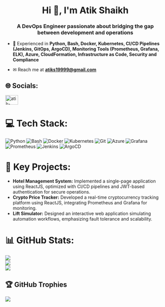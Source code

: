 <h1 align="center">Hi 👋, I'm Atik Shaikh</h1>
<h3 align="center">A DevOps Engineer passionate about bridging the gap between development and operations</h3>

- 🔎 Experienced in **Python, Bash, Docker, Kubernetes, CI/CD Pipelines (Jenkins, GitOps, ArgoCD), Monitoring Tools (Prometheus, Grafana, ELK), Azure, CloudFormation, Infrastructure as Code, Security and Compliance**

- ✉ Reach me at **atiks19999@gmail.com**

## 🌐 Socials:
<p align="left">
<a href="https://linkedin.com/in/721atikshaikh" target="blank"><img align="center"src="https://raw.githubusercontent.com/rahuldkjain/github-profile-readme-generator/master/src/images/icons/Social/linked-in-alt.svg" alt="atik-shaikh" height="30" width="40" /></a>
</p>

# 💻 Tech Stack:
![Python](https://img.shields.io/badge/python-%233776AB.svg?style=for-the-badge&logo=python&logoColor=white) 
![Bash](https://img.shields.io/badge/bash-%234EAA25.svg?style=for-the-badge&logo=gnu-bash&logoColor=white) 
![Docker](https://img.shields.io/badge/docker-%232496ED.svg?style=for-the-badge&logo=docker&logoColor=white) 
![Kubernetes](https://img.shields.io/badge/kubernetes-%23326CE5.svg?style=for-the-badge&logo=kubernetes&logoColor=white) 
![Git](https://img.shields.io/badge/git-%23F05032.svg?style=for-the-badge&logo=git&logoColor=white) 
![Azure](https://img.shields.io/badge/azure-%234285F4.svg?style=for-the-badge&logo=microsoft-azure&logoColor=white) 
![Grafana](https://img.shields.io/badge/grafana-%23F46800.svg?style=for-the-badge&logo=grafana&logoColor=white) 
![Prometheus](https://img.shields.io/badge/prometheus-%23E6522C.svg?style=for-the-badge&logo=prometheus&logoColor=white) 
![Jenkins](https://img.shields.io/badge/jenkins-%23D24939.svg?style=for-the-badge&logo=jenkins&logoColor=white) 
![ArgoCD](https://img.shields.io/badge/argoCD-%23F76B1C.svg?style=for-the-badge&logo=argo&logoColor=white)

# 🔁 Key Projects:
- **Hotel Management System:** Implemented a single-page application using ReactJS, optimized with CI/CD pipelines and JWT-based authentication for secure operations.
- **Crypto Price Tracker:** Developed a real-time cryptocurrency tracking platform using ReactJS, integrating Prometheus and Grafana for monitoring.
- **Lift Simulator:** Designed an interactive web application simulating automation workflows, emphasizing fault tolerance and scalability.

# 📊 GitHub Stats:
![](https://github-readme-stats.vercel.app/api?username=Atik-Shaikh&theme=dark&hide_border=false&include_all_commits=false&count_private=false)<br/>
![](https://github-readme-streak-stats.herokuapp.com/?user=Atik-Shaikh&theme=dark&hide_border=false)<br/>
![](https://github-readme-stats.vercel.app/api/top-langs/?username=Atik-Shaikh&theme=dark&hide_border=false&include_all_commits=false&count_private=false&layout=compact)

## 🏆 GitHub Trophies
![](https://github-profile-trophy.vercel.app/?username=721-atikshaikh&theme=monokai&no-frame=true&no-bg=true&margin-w=4)
